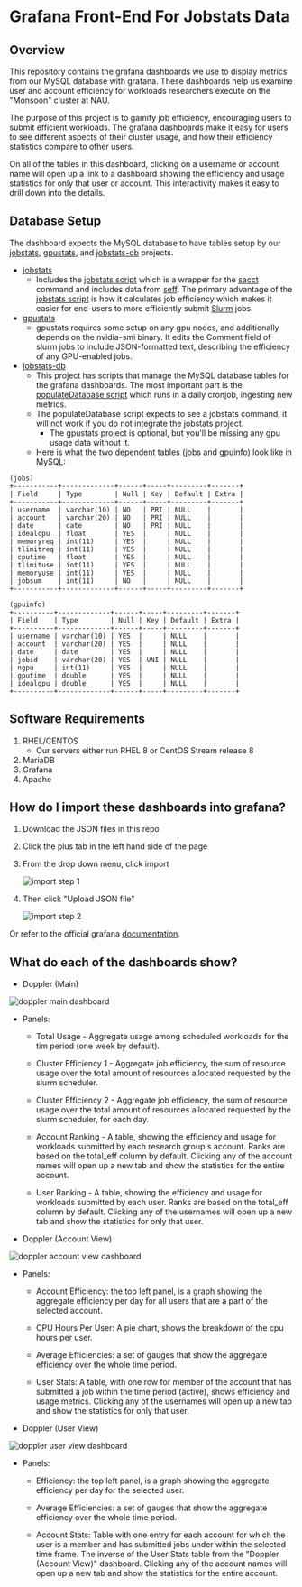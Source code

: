 # Grafana Front-End For Jobstats Data

## Overview

This repository contains the grafana dashboards we use to display metrics from our MySQL database with grafana. These dashboards help us examine user and account efficiency for workloads researchers execute on the "Monsoon" cluster at NAU.

The purpose of this project is to gamify job efficiency, encouraging users to submit efficient workloads. The grafana dashboards make it easy for users to see different aspects of their cluster usage, and how their efficiency statistics compare to other users.

On all of the tables in this dashboard, clicking on a username or account name will open up a link to a dashboard showing the efficiency and usage statistics for only that user or account. This interactivity makes it easy to drill down into the details.

## Database Setup

The dashboard expects the MySQL database to have tables setup by our [jobstats](https://github.com/nauhpc/jobstats), [gpustats](https://github.com/nauhpc/gpustats), and [jobstats-db](https://github.com/nauhpc/jobstats-db) projects.

- [jobstats](https://github.com/nauhpc/jobstats)
  - Includes the [jobstats script](https://github.com/nauhpc/jobstats/blob/master/jobstats/jobstats) which is a wrapper for the [sacct](https://slurm.schedmd.com/sacct.html) command and includes data from [seff](https://bugs.schedmd.com/show_bug.cgi?id=1611). The primary advantage of the [jobstats script](https://github.com/nauhpc/jobstats/blob/master/jobstats/jobstats) is how it calculates job efficiency which makes it easier for end-users to more efficiently submit [Slurm](https://slurm.schedmd.com/) jobs.
- [gpustats](https://github.com/nauhpc/gpustats)
  - gpustats requires some setup on any gpu nodes, and additionally depends on the nvidia-smi binary. It edits the Comment field of slurm jobs to include JSON-formatted text, describing the efficiency of any GPU-enabled jobs.
- [jobstats-db](https://github.com/nauhpc/gpustats)
  - This project has scripts that manage the MySQL database tables for the grafana dashboards. The most important part is the [populateDatabase script](https://github.com/nauhpc/jobstats-db/blob/master/PopulateDatabase) which runs in a daily cronjob, ingesting new metrics.
  - The populateDatabase script expects to see a jobstats command, it will not work if you do not integrate the jobstats project.
    - The gpustats project is optional, but you'll be missing any gpu usage data without it.
  - Here is what the two dependent tables (jobs and gpuinfo) look like in MySQL:
```
(jobs)
+-----------+-------------+------+-----+---------+-------+
| Field     | Type        | Null | Key | Default | Extra |
+-----------+-------------+------+-----+---------+-------+
| username  | varchar(10) | NO   | PRI | NULL    |       |
| account   | varchar(20) | NO   | PRI | NULL    |       |
| date      | date        | NO   | PRI | NULL    |       |
| idealcpu  | float       | YES  |     | NULL    |       |
| memoryreq | int(11)     | YES  |     | NULL    |       |
| tlimitreq | int(11)     | YES  |     | NULL    |       |
| cputime   | float       | YES  |     | NULL    |       |
| tlimituse | int(11)     | YES  |     | NULL    |       |
| memoryuse | int(11)     | YES  |     | NULL    |       |
| jobsum    | int(11)     | NO   |     | NULL    |       |
+-----------+-------------+------+-----+---------+-------+
```
```
(gpuinfo)
+----------+-------------+------+-----+---------+-------+
| Field    | Type        | Null | Key | Default | Extra |
+----------+-------------+------+-----+---------+-------+
| username | varchar(10) | YES  |     | NULL    |       |
| account  | varchar(20) | YES  |     | NULL    |       |
| date     | date        | YES  |     | NULL    |       |
| jobid    | varchar(20) | YES  | UNI | NULL    |       |
| ngpu     | int(11)     | YES  |     | NULL    |       |
| gputime  | double      | YES  |     | NULL    |       |
| idealgpu | double      | YES  |     | NULL    |       |
+----------+-------------+------+-----+---------+-------+
```

## Software Requirements

1. RHEL/CENTOS
   - Our servers either run RHEL 8 or CentOS Stream release 8
2. MariaDB
3. Grafana
4. Apache

## How do I import these dashboards into grafana?

1. Download the JSON files in this repo

2. Click the plus tab in the left hand side of the page

3. From the drop down menu, click import

   ![import step 1](import-screenshot-p1.png)

4. Then click "Upload JSON file"

   ![import step 2](import-screenshot-p2.png)

Or refer to the official grafana [documentation](https://grafana.com/docs/grafana/latest/dashboards/export-import/).

## What do each of the dashboards show?

- Doppler (Main)

![doppler main dashboard](doppler-main-dashboard.png)

  - Panels:

    - Total Usage - Aggregate usage among scheduled workloads for the tim period (one week by default).

    - Cluster Efficiency 1 - Aggregate job efficiency, the sum of resource usage over the total amount of resources allocated requested by the slurm scheduler.

    - Cluster Efficiency 2 - Aggregate job efficiency, the sum of resource usage over the total amount of resources allocated requested by the slurm scheduler, for each day.

    - Account Ranking - A table, showing the efficiency and usage for workloads submitted by each research group's account. Ranks are based on the total_eff column by default. Clicking any of the account names will open up a new tab and show the statistics for the entire account.

    - User Ranking - A table, showing the efficiency and usage for workloads submitted by each user. Ranks are based on the total_eff column by default. Clicking any of the usernames will open up a new tab and show the statistics for only that user.

- Doppler (Account View)

![doppler account view dashboard](doppler-account-view-dashboard.png)

  - Panels:

    - Account Efficiency: the top left panel, is a graph showing the aggregate efficiency per day for all users that are a part of the selected account.

    - CPU Hours Per User: A pie chart, shows the breakdown of the cpu hours per user.

    - Average Efficiencies: a set of gauges that show the aggregate efficiency over the whole time period.

    - User Stats: A table, with one row for member of the account that has submitted a job within the time period (active), shows efficiency and usage metrics. Clicking any of the usernames will open up a new tab and show the statistics for only that user.

- Doppler (User View)

![doppler user view dashboard](doppler-user-view-dashboard.png)

  - Panels:

    - Efficiency: the top left panel, is a graph showing the aggregate efficiency per day for the selected user.

    - Average Efficiencies: a set of gauges that show the aggregate efficiency over the whole time period.

    - Account Stats: Table with one entry for each account for which the user is a member and has submitted jobs under within the selected time frame. The inverse of the User Stats table from the "Doppler (Account View)" dashboard. Clicking any of the account names will open up a new tab and show the statistics for the entire account.
